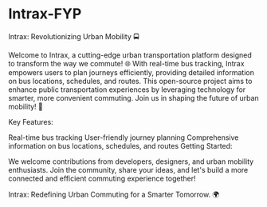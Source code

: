 # Intrax-FYP
Intrax: Revolutionizing Urban Mobility 🚍

Welcome to Intrax, a cutting-edge urban transportation platform designed to transform the way we commute! 🌐 With real-time bus tracking, Intrax empowers users to plan journeys efficiently, providing detailed information on bus locations, schedules, and routes. This open-source project aims to enhance public transportation experiences by leveraging technology for smarter, more convenient commuting. Join us in shaping the future of urban mobility! 🚀

Key Features:

Real-time bus tracking
User-friendly journey planning
Comprehensive information on bus locations, schedules, and routes
Getting Started:

We welcome contributions from developers, designers, and urban mobility enthusiasts. Join the community, share your ideas, and let's build a more connected and efficient commuting experience together!

Intrax: Redefining Urban Commuting for a Smarter Tomorrow. 🌍
